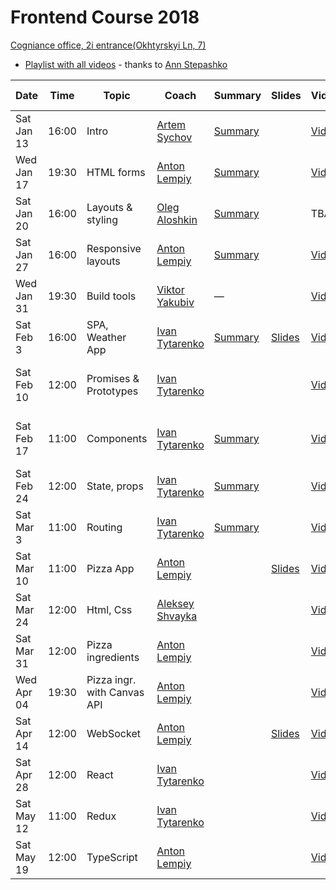 # Frontend Course 2018

[Cogniance office, 2i entrance(Okhtyrskyi Ln, 7)](https://www.google.com.ua/maps/place/Cogniance/@50.3963947,30.4776268,3a,75y,90t/data=!3m8!1e2!3m6!1sAF1QipNPSOCKpq5A83Q93pCGIVHskp7qsiRMItiL6hRl!2e10!3e12!6shttps:%2F%2Flh5.googleusercontent.com%2Fp%2FAF1QipNPSOCKpq5A83Q93pCGIVHskp7qsiRMItiL6hRl%3Dw203-h152-k-no!7i3264!8i2448!4m5!3m4!1s0x0:0x13cad83c9e96a625!8m2!3d50.396395!4d30.477627)

* [Playlist with all videos](https://www.youtube.com/playlist?list=PLQOMYiLTsYwfy6naCE_sPgQvcg8oApNyb) - thanks to [Ann Stepashko](https://github.com/xandzia)

Date       | Time  | Topic   | Coach   | Summary | Slides | Video | Home task
-----------|-------|---------|---------|---------|--------|-------|----------
Sat Jan 13 | 16:00 | Intro | [Artem Sychov](https://github.com/suchov) | [Summary](https://github.com/SerafimPoch/kottans_task_summary/blob/master/intro_summary.md) | | [Video](https://www.youtube.com/watch?v=EoggF4itgGc&t=362s) | [task](https://www.youtube.com/watch?v=3wZsafZ0UPk&t=10s)
Wed Jan 17 | 19:30 | HTML forms | [Anton Lempiy](https://github.com/lempiy) | [Summary](https://github.com/SerafimPoch/kottans_task_summary/blob/master/lecture_2.md) | | [Video](https://www.youtube.com/watch?v=8VRT4eh_Epc) | [task](https://github.com/kottans/frontend/blob/master/test11.md)
Sat Jan 20 | 16:00 | Layouts & styling | [Oleg Aloshkin](https://github.com/AleshaOleg) | [Summary]() | |TBA | [task]()
Sat Jan 27 | 16:00 | Responsive layouts | [Anton Lempiy](https://github.com/lempiy) | [Summary](https://github.com/SerafimPoch/kottans_task_summary/blob/master/lecture_3.md) | |[Video](https://www.youtube.com/watch?v=Jv8kyZY20Gk) | [task](https://github.com/kottans/frontend/blob/master/test12.md)
Wed Jan 31 | 19:30 | Build tools | [Viktor Yakubiv](https://github.com/viktor-yakubiv) | — | |[Video](https://youtu.be/ZmDX7Cci8Xo) | —
Sat Feb 3 | 16:00 | SPA, Weather App | [Ivan Tytarenko](https://github.com/zonzujiro) | [Summary](http://telegra.ph/Weather-application-02-03) | [Slides](https://sway.com/UEHexhVLvFthB6Mc) |[Video](https://www.youtube.com/watch?v=-kWftzqN6tU) | [task](https://github.com/kottans/frontend/blob/master/test10.md)
Sat Feb 10 | 12:00 | Promises & Prototypes | [Ivan Tytarenko](https://github.com/zonzujiro) |  |  |[Video](https://www.youtube.com/watch?v=54Z_4-99y-s) | [go on with Weather App](https://github.com/kottans/frontend/blob/master/test10.md)
Sat Feb 17 | 11:00 | Components | [Ivan Tytarenko](https://github.com/zonzujiro) | [Summary](http://telegra.ph/Itogi-po-seminaru-17022018-02-19) |  | [Video](https://www.youtube.com/watch?v=aMTViq405YU&feature=youtu.be) | [go on with Weather App](https://github.com/kottans/frontend/blob/master/test10.md)
Sat Feb 24 | 12:00 | State, props | [Ivan Tytarenko](https://github.com/zonzujiro) | [Summary](http://telegra.ph/Itogi-seminara-24022018-02-27) |  | [Video](https://youtu.be/kql_7UWk1WU) | 
Sat Mar 3 | 11:00 | Routing | [Ivan Tytarenko](https://github.com/zonzujiro) | [Summary](http://telegra.ph/Itogi-seminara-03032018-03-06) |  | [Video](https://www.youtube.com/watch?v=fMvgtmc57uY) | [task 13](https://github.com/kottans/frontend/blob/master/test13.md)
Sat Mar 10 | 11:00 | Pizza App | [Anton Lempiy](https://github.com/lempiy) |  | [Slides](http://slides.com/antonlempiy/deck-2#/) | [Video](https://www.youtube.com/watch?v=d9g5TWCcJ44) | 
Sat Mar 24 | 12:00 | Html, Css | [Aleksey Shvayka](https://github.com/shvaikalesh) |  | | [Video](https://youtu.be/HkyT6cvOwZk) | 
Sat Mar 31 | 12:00 | Pizza ingredients | [Anton Lempiy](https://github.com/lempiy) |  |  | [Video](https://www.youtube.com/watch?v=IWg1vAjINF0) | 
Wed Apr 04 | 19:30 | Pizza ingr. with Canvas API | [Anton Lempiy](https://github.com/lempiy) |  |  | [Video](https://www.youtube.com/watch?v=dlRGxgrbH5k) | [task 14](https://github.com/kottans/frontend/blob/master/test14.md)
Sat Apr 14 | 12:00 | WebSocket | [Anton Lempiy](https://github.com/lempiy) |  | [Slides](http://slides.com/antonlempiy/deck-3#/) | [Video](https://youtu.be/wNm-qnueGLI) |
Sat Apr 28 | 12:00 | React | [Ivan Tytarenko](https://github.com/zonzujiro) |  |  | [Video](https://youtu.be/bxihD3erHS0) | [task 15](https://github.com/kottans/frontend/blob/master/test15.md)
Sat May 12 | 11:00 | Redux | [Ivan Tytarenko](https://github.com/zonzujiro) |  |  | [Video](https://www.youtube.com/watch?v=_undBpsT2_8) | [task 16](https://github.com/kottans/frontend/blob/master/test16.md)
Sat May 19 | 12:00 | TypeScript | [Anton Lempiy](https://github.com/lempiy) |  |  | [Video](https://youtu.be/Ra88nvyG7W4) |

